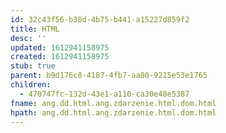 ```yaml
---
id: 32c43f56-b38d-4b75-b441-a15227d859f2
title: HTML
desc: ''
updated: 1612941158975
created: 1612941158975
stub: true
parent: b9d176c8-4187-4fb7-aa00-9215e53e1765
children:
  - 470747fc-132d-43e1-a110-ca30e48e5387
fname: ang.dd.html.ang.zdarzenie.html.dom.html
hpath: ang.dd.html.ang.zdarzenie.html.dom.html
---
```



